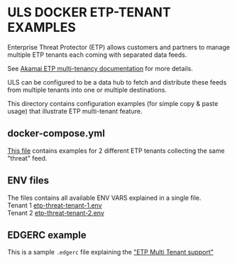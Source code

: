 # ULS DOCKER ETP-TENANT EXAMPLES

Enterprise Threat Protector (ETP) allows customers and partners to manage multiple ETP tenants each coming with separated data feeds.

See [Akamai ETP multi-tenancy documentation](https://techdocs.akamai.com/etp/docs/delegated-tenant-access#multi-tenancy) for more details.

ULS can be configured to be a data hub to fetch and distribute these feeds from multiple tenants into one or multiple destinations.

This directory contains configuration examples (for simple copy & paste usage) that illustrate ETP multi-tenant feature.

## docker-compose.yml

[This file](docker-compose.yml) contains examples for 2 different ETP tenants collecting the same "threat" feed.

## ENV files
The files contains all available ENV VARS explained in a single file.  
Tenant 1 [etp-threat-tenant-1.env](./etp-threat-tenant-1.env)  
Tenant 2 [etp-threat-tenant-2.env](./etp-threat-tenant-2.env)  

## EDGERC example

This is a sample `.edgerc` file explaining the ["ETP Multi Tenant support"](./.edgerc-example)